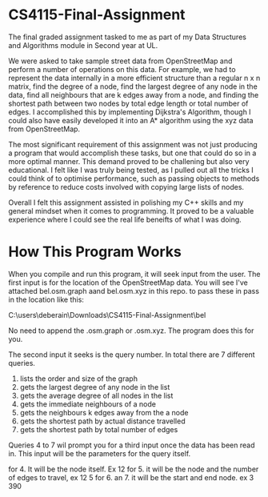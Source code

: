 # CS4115-Final-Assignment
The final graded assignment tasked to me as part of my Data Structures and Algorithms module in Second year at UL.

We were asked to take sample street data from OpenStreetMap and perform a number of operations on this data. For example, we had to represent the data internally in a more efficient structure than a regular n x n matrix, find the degree of a node, find the largest degree of any node in the data, find all neighbours that are k edges away from a node, and finding the shortest path between two nodes by total edge length or total number of edges. I accomplished this by implementing Dijkstra's Algorithm, though I could also have easily developed it into an A* algorithm using the xyz data from OpenStreetMap. 

The most significant requirement of this assignment was not just producing a program that would accomplish these tasks, but one that could do so in a more optimal manner. This demand proved to be challening but also very educational. I felt like I was truly being tested, as I pulled out all the tricks I could think of to optimise performance, such as passing objects to methods by reference to reduce costs involved with copying large lists of nodes.

Overall I felt this assignment assisted in polishing my C++ skills and my general mindset when it comes to programming. It proved to be a valuable experience where I could see the real life beneifts of what I was doing.


# How This Program Works
When you compile and run this program, it will seek input from the user. The first input is for the location of the OpenStreetMap data. You will see I've attached bel.osm.graph aand bel.osm.xyz in this repo. to pass these in pass in the location like this: 

C:\\users\deberain\Downloads\CS4115-Final-Assignment\bel

No need to append the .osm.graph or .osm.xyz. The program does this for you.

The second input it seeks is the query number. In total there are 7 different queries.

1. lists the order and size of the graph
2. gets the largest degree of any node in the list
3. gets the average degree of all nodes in the list
4. gets the immediate neighbours of a node
5. gets the neighbours k edges away from the a node
6. gets the shortest path by actual distance travelled
7. gets the shortest path by total number of edges

Queries 4 to 7 wil prompt you for a third input once the data has been read in. This input will be the parameters for the query itself.

for 4. It will be the node itself. Ex 12
for 5. it will be the node and the number of edges to travel, ex 12 5
for 6. an 7. it will be the start and end node. ex 3 390
